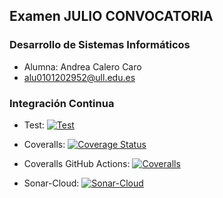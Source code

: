 ## Examen JULIO CONVOCATORIA
### Desarrollo de Sistemas Informáticos

- Alumna: Andrea Calero Caro
- alu0101202952@ull.edu.es


### Integración Continua
- Test:
[![Test](https://github.com/ULL-ESIT-INF-DSI-2021/examen-julio-alu0101202952AndreaCaleroCaro-ejercicio1/actions/workflows/test.yml/badge.svg)](https://github.com/ULL-ESIT-INF-DSI-2021/examen-julio-alu0101202952AndreaCaleroCaro-ejercicio1/actions/workflows/test.yml)

- Coveralls:
[![Coverage Status](https://coveralls.io/repos/github/ULL-ESIT-INF-DSI-2021/examen-julio-alu0101202952AndreaCaleroCaro-ejercicio1/badge.svg?branch=master)](https://coveralls.io/github/ULL-ESIT-INF-DSI-2021/examen-julio-alu0101202952AndreaCaleroCaro-ejercicio1?branch=master)

- Coveralls GitHub Actions:
[![Coveralls](https://github.com/ULL-ESIT-INF-DSI-2021/examen-julio-alu0101202952AndreaCaleroCaro-ejercicio1/actions/workflows/coveralls.yml/badge.svg)](https://github.com/ULL-ESIT-INF-DSI-2021/examen-julio-alu0101202952AndreaCaleroCaro-ejercicio1/actions/workflows/coveralls.yml)

- Sonar-Cloud:
[![Sonar-Cloud](https://github.com/ULL-ESIT-INF-DSI-2021/examen-julio-alu0101202952AndreaCaleroCaro-ejercicio1/actions/workflows/sonarcloud.yml/badge.svg)](https://github.com/ULL-ESIT-INF-DSI-2021/examen-julio-alu0101202952AndreaCaleroCaro-ejercicio1/actions/workflows/sonarcloud.yml)
